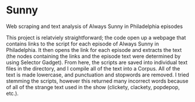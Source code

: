 # Sunny
Web scraping and text analysis of Always Sunny in Philadelphia episodes

This project is relatviely straightforward; the code open up a webpage that contains links to the script for each episode of Always Sunny in Philadelphia. It then opens the link for each episode and extracts the text (the nodes containing the links and the episode text were determined by using Selector Gadget). From here, the scripts are saved into individual text files in the directory, and I compile all of the text into a Corpus. All of the text is made lowercase, and punctuation and stopwords are removed. I tried stemming the scripts, however this returned many incorrect words because of all of the strange text used in the show (clickety, clackety, popdepop, etc.). 

